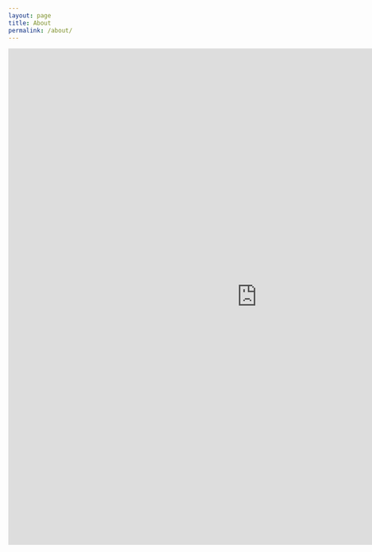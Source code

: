 ```yaml
---
layout: page
title: About
permalink: /about/
---
```

<embed src="https://drive.google.com/viewerng/
viewer?embedded=true&url=https://github.com/makslevental/resume/raw/master/maksim_levental_resume.pdf" width="1000" height="1000">
